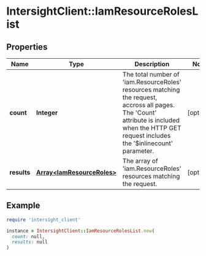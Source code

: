# IntersightClient::IamResourceRolesList

## Properties

| Name | Type | Description | Notes |
| ---- | ---- | ----------- | ----- |
| **count** | **Integer** | The total number of &#39;iam.ResourceRoles&#39; resources matching the request, accross all pages. The &#39;Count&#39; attribute is included when the HTTP GET request includes the &#39;$inlinecount&#39; parameter. | [optional] |
| **results** | [**Array&lt;IamResourceRoles&gt;**](IamResourceRoles.md) | The array of &#39;iam.ResourceRoles&#39; resources matching the request. | [optional] |

## Example

```ruby
require 'intersight_client'

instance = IntersightClient::IamResourceRolesList.new(
  count: null,
  results: null
)
```

